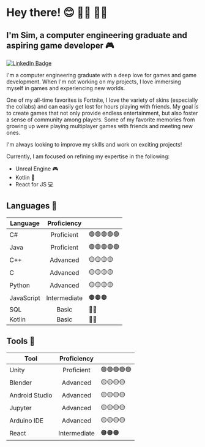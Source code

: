 # Hey there! 😊 🏳️‍⚧️ 🏳️‍🌈
## I'm Sim, a computer engineering graduate and aspiring game developer 🎮

[![LinkedIn Badge](https://img.shields.io/badge/LinkedIn-Profile-informational?style=flat-square&logo=linkedin&logoColor=white&color=0D76A8)](https://www.linkedin.com/in/sim-sealy/)

I'm a computer engineering graduate with a deep love for games and game development. When I'm not working on my projects, I love immersing myself in games and experiencing new worlds. 

One of my all-time favorites is Fortnite, I love the variety of skins (especially the collabs) and can easily get lost for hours playing with friends. My goal is to create games that not only provide endless entertainment, but also foster a sense of community among players. Some of my favorite memories from growing up were playing multiplayer games with friends and meeting new ones.

I'm always looking to improve my skills and work on exciting projects!

Currently, I am focused on refining my expertise in the following:
- Unreal Engine 🎮
- Kotlin 📱
- React for JS 💻

## Languages 💬

| Language       | Proficiency   ||
| -------------  |:-------------:|---|
| C#             | Proficient    |🟢🟢🟢🟢🟢|
| Java           | Proficient    |🟢🟢🟢🟢🟢|
| C++            | Advanced      |🟡🟡🟡🟡|
| C              | Advanced      |🟡🟡🟡🟡|
| Python         | Advanced      |🟡🟡🟡🟡|
| JavaScript     | Intermediate  |🟠🟠🟠|
| SQL            | Basic         |🔴🔴|
| Kotlin         | Basic         |🔴🔴|

## Tools 🔧

| Tool           | Proficiency   ||
| -------------  |:-------------:|---|
| Unity          | Proficient    |🟢🟢🟢🟢🟢|
| Blender        | Advanced      |🟡🟡🟡🟡|
| Android Studio | Advanced      |🟡🟡🟡🟡|
| Jupyter        | Advanced      |🟡🟡🟡🟡|
| Arduino IDE    | Advanced      |🟡🟡🟡🟡|
| React          | Intermediate  |🟠🟠🟠|
